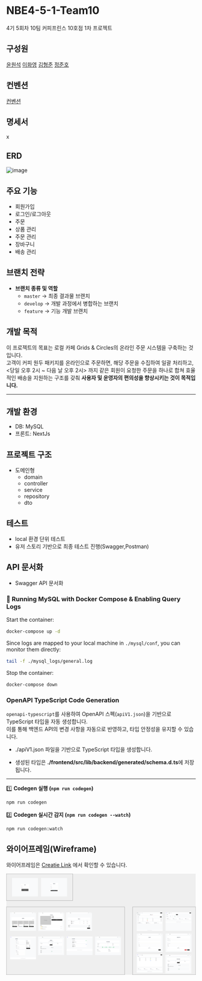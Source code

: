 # NBE4-5-1-Team10

4기 5회차 10팀 커피프린스 10호점 1차 프로젝트

## 구성원

[윤원석](https://github.com/wonseokyoon)
[이화영](https://github.com/2hwayoung)
[김형준](https://github.com/Hyung-Junn)
[정준호](https://github.com/junho1131)

## 컨벤션

[컨벤션](https://github.com/prgrms-be-devcourse/NBE4-5-1-Team10/blob/main/docs/commit_convention.md)

## 명세서

x

## ERD

![image](https://github.com/user-attachments/assets/1926e840-1ea1-4524-9d3c-51d05ec91b96)

## 주요 기능

- 회원가입
- 로그인/로그아웃
- 주문
- 상품 관리
- 주문 관리
- 장바구니
- 배송 관리

## 브랜치 전략

- **브랜치 종류 및 역할**
  - `master` → 최종 결과물 브랜치
  - `develop` → 개발 과정에서 병합하는 브랜치
  - `feature` → 기능 개발 브랜치

## 개발 목적

이 프로젝트의 목표는 로컬 카페 Grids & Circles의 온라인 주문 시스템을 구축하는 것입니다. <br>
고객이 커피 원두 패키지를 온라인으로 주문하면, 해당 주문을 수집하여 일괄 처리하고, <당일 오후 2시 ~ 다음 날 오후 2시> 까지 같은 회원이 요청한 주문을 하나로 합쳐 효율적인 배송을 지원하는 구조를 갖춰 **사용자 및 운영자의 편의성을 향상시키는 것이 목적입니다.**

---

## 개발 환경

- DB: MySQL
- 프론트: NextJs

## 프로젝트 구조

- 도메인형
  - domain
  - controller
  - service
  - repository
  - dto

## 테스트

- local 환경 단위 테스트
- 유저 스토리 기반으로 최종 테스트 진행(Swagger,Postman)

## API 문서화

- Swagger API 문서화

### 📌 Running MySQL with Docker Compose & Enabling Query Logs

Start the container:

```bash
docker-compose up -d
```

Since logs are mapped to your local machine in `./mysql/conf`, you can monitor them directly:

```bash
tail -f ./mysql_logs/general.log
```

Stop the container:

```bash
docker-compose down
```

### OpenAPI TypeScript Code Generation

`openapi-typescript`를 사용하여 OpenAPI 스펙(`apiV1.json`)을 기반으로 TypeScript 타입을 자동 생성합니다.  
이를 통해 백엔드 API의 변경 사항을 자동으로 반영하고, 타입 안정성을 유지할 수 있습니다.

- ./apiV1.json 파일을 기반으로 TypeScript 타입을 생성합니다.

- 생성된 타입은 **./frontend/src/lib/backend/generated/schema.d.ts**에 저장됩니다.

---

1️⃣ **Codegen 실행 (`npm run codegen`)**

```bash
npm run codegen
```

2️⃣ **Codegen 실시간 감지 (`npm run codegen --watch`)**

```bash
npm run codegen:watch
```

## 와이어프레임(Wireframe)

와이어프레임은 [Creatie Link](https://creatie.ai/file/152751559819701?page_id=M&shareId=152751559819701) 에서 확인할 수 있습니다.

![Wireframe](docs/wireframe.png)

```

```
